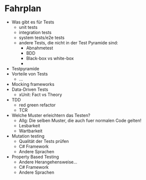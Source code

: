 # Fahrplan

- Was gibt es für Tests
  - unit tests
  - integration tests
  - system tests/e2e tests
  - andere Tests, die nicht in der Test Pyramide sind:
    - Abnahmetest
    - BDD
    - Black-box vs white-box
    - 
- Testpyramide
- Vorteile von Tests
  - ...
- Mocking frameworks
- Data-Driven Tests
  - xUnit: Fact vs Theory
- TDD
  - red green refactor
  - TCR
- Welche Muster erleichtern das Testen?
  - Allg: Die selben Muster, die auch fuer normalen Code gelten!
  - Lesbarkeit
  - Wartbarkeit
- Mutation testing
  - Qualität der Tests prüfen
  - C# Framework
  - Andere Sprachen
- Property Based Testing
  - Andere Herangehensweise...
  - C# Framework
  - Andere Sprachen
